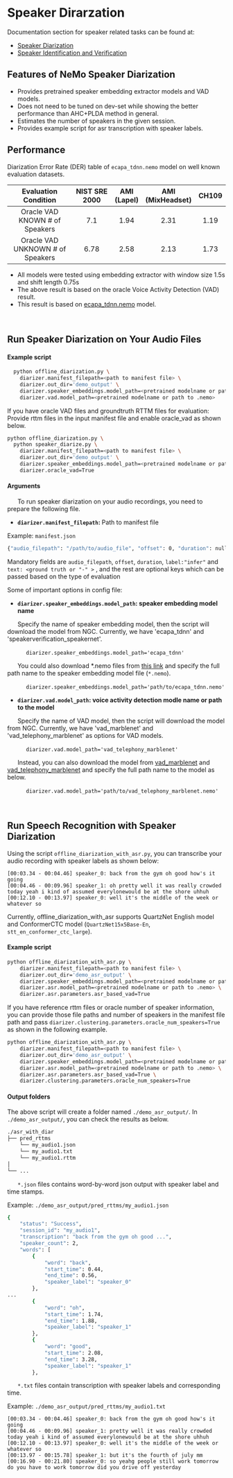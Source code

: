 # Speaker Dirarzation

Documentation section for speaker related tasks can be found at:
 - [Speaker Diarization](https://docs.nvidia.com/deeplearning/nemo/user-guide/docs/en/main/asr/speaker_diarization/intro.html)
 - [Speaker Identification and Verification](https://docs.nvidia.com/deeplearning/nemo/user-guide/docs/en/main/asr/speaker_recognition/intro.html)


## Features of NeMo Speaker Diarization
- Provides pretrained speaker embedding extractor models and VAD models.
- Does not need to be tuned on dev-set while showing the better performance than AHC+PLDA method in general.
- Estimates the number of speakers in the given session.
- Provides example script for asr transcription with speaker labels. 


## Performance
Diarization Error Rate (DER) table of `ecapa_tdnn.nemo` model on well known evaluation datasets. 

|         Evaluation<br>Condition     | NIST SRE 2000 | AMI<br>(Lapel) | AMI<br>(MixHeadset) | CH109 |
|:-----------------------------------:|:-------------:|:--------------:|:-------------------:|:-----:|
|  Oracle VAD <br>KNOWN # of Speakers  |      7.1     |      1.94      |         2.31        |  1.19 |
| Oracle VAD<br> UNKNOWN # of Speakers |     6.78     |      2.58      |         2.13        |  1.73 |

* All models were tested using embedding extractor with window size 1.5s and shift length 0.75s
* The above result is based on the oracle Voice Activity Detection (VAD) result.
* This result is based on [ecapa_tdnn.nemo](https://ngc.nvidia.com/catalog/models/nvidia:nemo:ecapa_tdnn) model.

<br/>

## Run Speaker Diarization on Your Audio Files

#### Example script
```bash
  python offline_diarization.py \
    diarizer.manifest_filepath=<path to manifest file> \
    diarizer.out_dir='demo_output' \
    diarizer.speaker_embeddings.model_path=<pretrained modelname or path to .nemo> \
    diarizer.vad.model_path=<pretrained modelname or path to .nemo>
```

If you have oracle VAD files and groundtruth RTTM files for evaluation:
Provide rttm files in the input manifest file and enable oracle_vad as shown below. 

```bash
python offline_diarization.py \
  python speaker_diarize.py \
    diarizer.manifest_filepath=<path to manifest file> \
    diarizer.out_dir='demo_output' \
    diarizer.speaker_embeddings.model_path=<pretrained modelname or path to .nemo> \
    diarizer.oracle_vad=True
```

#### Arguments
&nbsp;&nbsp;&nbsp;&nbsp;&nbsp; To run speaker diarization on your audio recordings, you need to prepare the following file.

- **`diarizer.manifest_filepath`: <manifest file>** Path to manifest file 

Example: `manifest.json`

```bash
{"audio_filepath": "/path/to/audio_file", "offset": 0, "duration": null, label: "infer", "text": "-", "num_speakers": null, "rttm_filepath": "/path/to/rttm/file", "uem_filepath"="/path/to/uem/filepath"}
```
Mandatory fields are `audio_filepath`, `offset`, `duration`, `label:"infer"` and `text: <ground truth or "-" >`  , and the rest are optional keys which can be passed based on the type of evaluation 

Some of important options in config file: 

- **`diarizer.speaker_embeddings.model_path`: speaker embedding model name**

&nbsp;&nbsp;&nbsp;&nbsp;&nbsp;  Specify the name of speaker embedding model, then the script will download the model from NGC. Currently, we have 'ecapa_tdnn' and 'speakerverification_speakernet'.

&nbsp;&nbsp;&nbsp;&nbsp;&nbsp;&nbsp;&nbsp;&nbsp;&nbsp;&nbsp; `diarizer.speaker_embeddings.model_path='ecapa_tdnn'`

&nbsp;&nbsp;&nbsp;&nbsp;&nbsp; You could also download *.nemo files from [this link](https://ngc.nvidia.com/catalog/models?orderBy=scoreDESC&pageNumber=0&query=SpeakerNet&quickFilter=&filters=) and specify the full path name to the speaker embedding model file (`*.nemo`).

 &nbsp;&nbsp;&nbsp;&nbsp;&nbsp;&nbsp;&nbsp;&nbsp;&nbsp;&nbsp; `diarizer.speaker_embeddings.model_path='path/to/ecapa_tdnn.nemo'` 
 
- **`diarizer.vad.model_path`: voice activity detection modle name or path to the model**

&nbsp;&nbsp;&nbsp;&nbsp;&nbsp;  Specify the name of VAD model, then the script will download the model from NGC. Currently, we have 'vad_marblenet' and  'vad_telephony_marblenet' as options for VAD models.

&nbsp;&nbsp;&nbsp;&nbsp;&nbsp;&nbsp;&nbsp;&nbsp;&nbsp;&nbsp; `diarizer.vad.model_path='vad_telephony_marblenet'`


&nbsp;&nbsp;&nbsp;&nbsp;&nbsp;  Instead, you can also download the model from [vad_marblenet](https://ngc.nvidia.com/catalog/models/nvidia:nemo:vad_marblenet) and [vad_telephony_marblenet](https://ngc.nvidia.com/catalog/models/nvidia:nemo:vad_telephony_marblenet) and specify the full path name to the model as below.

&nbsp;&nbsp;&nbsp;&nbsp;&nbsp;&nbsp;&nbsp;&nbsp;&nbsp;&nbsp; `diarizer.vad.model_path='path/to/vad_telephony_marblenet.nemo'`

<br/>

## Run Speech Recognition with Speaker Diarization

Using the script `offline_diarization_with_asr.py`, you can transcribe your audio recording with speaker labels as shown below:

```
[00:03.34 - 00:04.46] speaker_0: back from the gym oh good how's it going 
[00:04.46 - 00:09.96] speaker_1: oh pretty well it was really crowded today yeah i kind of assumed everylonewould be at the shore uhhuh
[00:12.10 - 00:13.97] speaker_0: well it's the middle of the week or whatever so
```

Currently, offline_diarization_with_asr supports QuartzNet English model and ConformerCTC model (`QuartzNet15x5Base-En`, `stt_en_conformer_ctc_large`). 

#### Example script

```bash
python offline_diarization_with_asr.py \
    diarizer.manifest_filepath=<path to manifest file> \
    diarizer.out_dir='demo_asr_output' \
    diarizer.speaker_embeddings.model_path=<pretrained modelname or path to .nemo> \
    diarizer.asr.model_path=<pretrained modelname or path to .nemo> \
    diarizer.asr.parameters.asr_based_vad=True
```
If you have reference rttm files or oracle number of speaker information, you can provide those file paths and number of speakers in the manifest file path and pass `diarizer.clustering.parameters.oracle_num_speakers=True` as shown in the following example.

```bash
python offline_diarization_with_asr.py \
    diarizer.manifest_filepath=<path to manifest file> \
    diarizer.out_dir='demo_asr_output' \
    diarizer.speaker_embeddings.model_path=<pretrained modelname or path to .nemo> \
    diarizer.asr.model_path=<pretrained modelname or path to .nemo> \
    diarizer.asr.parameters.asr_based_vad=True \
    diarizer.clustering.parameters.oracle_num_speakers=True
```

#### Output folders

The above script will create a folder named `./demo_asr_output/`.
In `./demo_asr_output/`, you can check the results as below.

```bash
./asr_with_diar
├── pred_rttms
    └── my_audio1.json
    └── my_audio1.txt
    └── my_audio1.rttm
│
└── ...
```


&nbsp;&nbsp;&nbsp;&nbsp;&nbsp;  `*.json` files contains word-by-word json output with speaker label and time stamps.

Example: `./demo_asr_output/pred_rttms/my_audio1.json`
```bash
{
    "status": "Success",
    "session_id": "my_audio1",
    "transcription": "back from the gym oh good ...",
    "speaker_count": 2,
    "words": [
        {
            "word": "back",
            "start_time": 0.44,
            "end_time": 0.56,
            "speaker_label": "speaker_0"
        },
...
        {
            "word": "oh",
            "start_time": 1.74,
            "end_time": 1.88,
            "speaker_label": "speaker_1"
        },
        {
            "word": "good",
            "start_time": 2.08,
            "end_time": 3.28,
            "speaker_label": "speaker_1"
        },
```

&nbsp;&nbsp;&nbsp;&nbsp;&nbsp; `*.txt` files contain transcription with speaker labels and corresponding time.

Example: `./demo_asr_output/pred_rttms/my_audio1.txt`
```
[00:03.34 - 00:04.46] speaker_0: back from the gym oh good how's it going
[00:04.46 - 00:09.96] speaker_1: pretty well it was really crowded today yeah i kind of assumed everylonewould be at the shore uhhuh
[00:12.10 - 00:13.97] speaker_0: well it's the middle of the week or whatever so
[00:13.97 - 00:15.78] speaker_1: but it's the fourth of july mm
[00:16.90 - 00:21.80] speaker_0: so yeahg people still work tomorrow do you have to work tomorrow did you drive off yesterday
```
